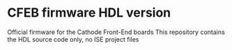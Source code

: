 CFEB firmware HDL version
================================================================
Official firmware for the Cathode Front-End boards
This repository contains the HDL source code only, no ISE project files
